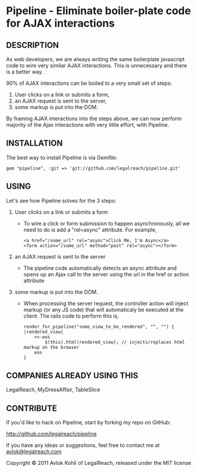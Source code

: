 Pipeline - Eliminate boiler-plate code for AJAX interactions
============================================================

## DESCRIPTION
As web developers, we are always writing the same boilerplate javascript code to wire very similar AJAX interactions. This is unnecessary and there is a better way.

90% of AJAX interactions can be boiled to a very small set of steps:

1. User clicks on a link or submits a form, 
2. an AJAX request is sent to the server, 
3. some markup is put into the DOM.

By framing AJAX interactions into the steps above, we can now perform majority of the Ajax interactions with very little effort, with Pipeline.


## INSTALLATION

The best way to install Pipeline is via Gemfile:

    gem "pipeline", :git => 'git://github.com/legalreach/pipeline.git'

## USING

Let's see how Pipeline solves for the 3 steps:

1. User clicks on a link or submits a form

	* To wire a click or form submission to happen asynchronously, all we need to do is add a "rel=async" attribute. For example,
		
		```
		<a href="/some_url" rel="async">Click Me, I'm Async</a>
		<form action="/some_url" method="post" rel="async"></form>
		```

1. an AJAX request is sent to the server

	* The pipeline code automatically detects an async attribute and opens up an Ajax call to the server using the url in the href or action attribute

3. some markup is put into the DOM.
	
	* When processing the server request, the controller action will inject markup (or any JS code) that will automaticaly be executed at the client. The rails code to perform this is,
	
		```
		render_for_pipeline("some_view_to_be_rendered", "", "") { |rendered_view| 
			<<-eos
				$(this).html(rendered_view); // injects/replaces html markup on the browser
			eos
		}
		```

## COMPANIES ALREADY USING THIS

LegalReach, MyDressAffair, TableSlice

## CONTRIBUTE

If you'd like to hack on Pipeline, start by forking my repo on GitHub:

http://github.com/legalreach/pipeline

If you have any ideas or suggestions, feel free to contact me at avlok@legalreach.com


Copyright © 2011 Avlok Kohli of LegalReach, released under the MIT license